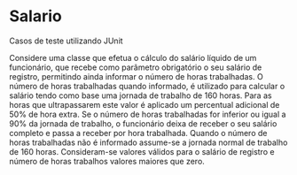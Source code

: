 # Salario
Casos de teste utilizando JUnit

Considere uma classe que efetua o cálculo do salário líquido de um funcionário, que recebe como parâmetro obrigatório o seu salário de registro, permitindo ainda informar o número de horas trabalhadas. O número de horas trabalhadas quando informado, é utilizado para calcular o salário tendo como base uma jornada de trabalho de 160 horas. Para as horas que ultrapassarem este valor é aplicado um percentual adicional de 50% de hora extra. Se o número de horas trabalhadas for inferior ou igual a 90% da jornada de trabalho, o funcionário deixa de receber o seu salário completo e passa a receber por hora trabalhada. Quando o número de horas trabalhadas não é informado assume-se a jornada normal de trabalho de 160 horas. Consideram-se valores válidos para o salário de registro e número de horas trabalhos valores maiores que zero.
